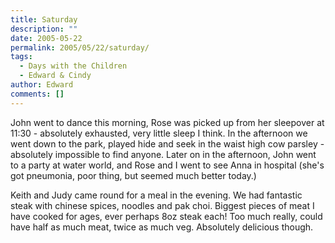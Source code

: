 ```yaml
---
title: Saturday
description: ""
date: 2005-05-22
permalink: 2005/05/22/saturday/
tags:
  - Days with the Children
  - Edward & Cindy
author: Edward
comments: []
---
```


John went to dance this morning, Rose was picked up from her sleepover
at 11:30 - absolutely exhausted, very little sleep I think. In the
afternoon we went down to the park, played hide and seek in the waist
high cow parsley - absolutely impossible to find anyone. Later on in the
afternoon, John went to a party at water world, and Rose and I went to
see Anna in hospital (she\'s got pneumonia, poor thing, but seemed much
better today.)

Keith and Judy came round for a meal in the evening. We had fantastic
steak with chinese spices, noodles and pak choi. Biggest pieces of meat
I have cooked for ages, ever perhaps 8oz steak each! Too much really,
could have half as much meat, twice as much veg. Absolutely delicious
though.

